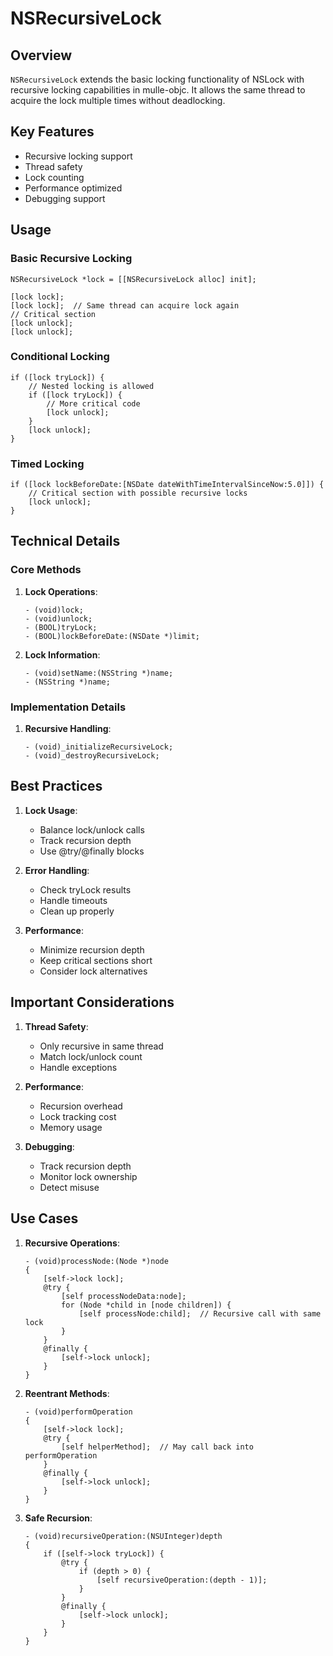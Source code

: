 # NSRecursiveLock

## Overview

`NSRecursiveLock` extends the basic locking functionality of NSLock with recursive locking capabilities in mulle-objc. It allows the same thread to acquire the lock multiple times without deadlocking.

## Key Features

- Recursive locking support
- Thread safety
- Lock counting
- Performance optimized
- Debugging support

## Usage

### Basic Recursive Locking

```objc
NSRecursiveLock *lock = [[NSRecursiveLock alloc] init];

[lock lock];
[lock lock];  // Same thread can acquire lock again
// Critical section
[lock unlock];
[lock unlock];
```

### Conditional Locking

```objc
if ([lock tryLock]) {
    // Nested locking is allowed
    if ([lock tryLock]) {
        // More critical code
        [lock unlock];
    }
    [lock unlock];
}
```

### Timed Locking

```objc
if ([lock lockBeforeDate:[NSDate dateWithTimeIntervalSinceNow:5.0]]) {
    // Critical section with possible recursive locks
    [lock unlock];
}
```

## Technical Details

### Core Methods

1. **Lock Operations**:
   ```objc
   - (void)lock;
   - (void)unlock;
   - (BOOL)tryLock;
   - (BOOL)lockBeforeDate:(NSDate *)limit;
   ```

2. **Lock Information**:
   ```objc
   - (void)setName:(NSString *)name;
   - (NSString *)name;
   ```

### Implementation Details

1. **Recursive Handling**:
   ```objc
   - (void)_initializeRecursiveLock;
   - (void)_destroyRecursiveLock;
   ```

## Best Practices

1. **Lock Usage**:
   - Balance lock/unlock calls
   - Track recursion depth
   - Use @try/@finally blocks

2. **Error Handling**:
   - Check tryLock results
   - Handle timeouts
   - Clean up properly

3. **Performance**:
   - Minimize recursion depth
   - Keep critical sections short
   - Consider lock alternatives

## Important Considerations

1. **Thread Safety**:
   - Only recursive in same thread
   - Match lock/unlock count
   - Handle exceptions

2. **Performance**:
   - Recursion overhead
   - Lock tracking cost
   - Memory usage

3. **Debugging**:
   - Track recursion depth
   - Monitor lock ownership
   - Detect misuse

## Use Cases

1. **Recursive Operations**:
   ```objc
   - (void)processNode:(Node *)node
   {
       [self->lock lock];
       @try {
           [self processNodeData:node];
           for (Node *child in [node children]) {
               [self processNode:child];  // Recursive call with same lock
           }
       }
       @finally {
           [self->lock unlock];
       }
   }
   ```

2. **Reentrant Methods**:
   ```objc
   - (void)performOperation
   {
       [self->lock lock];
       @try {
           [self helperMethod];  // May call back into performOperation
       }
       @finally {
           [self->lock unlock];
       }
   }
   ```

3. **Safe Recursion**:
   ```objc
   - (void)recursiveOperation:(NSUInteger)depth
   {
       if ([self->lock tryLock]) {
           @try {
               if (depth > 0) {
                   [self recursiveOperation:(depth - 1)];
               }
           }
           @finally {
               [self->lock unlock];
           }
       }
   }
   ```
